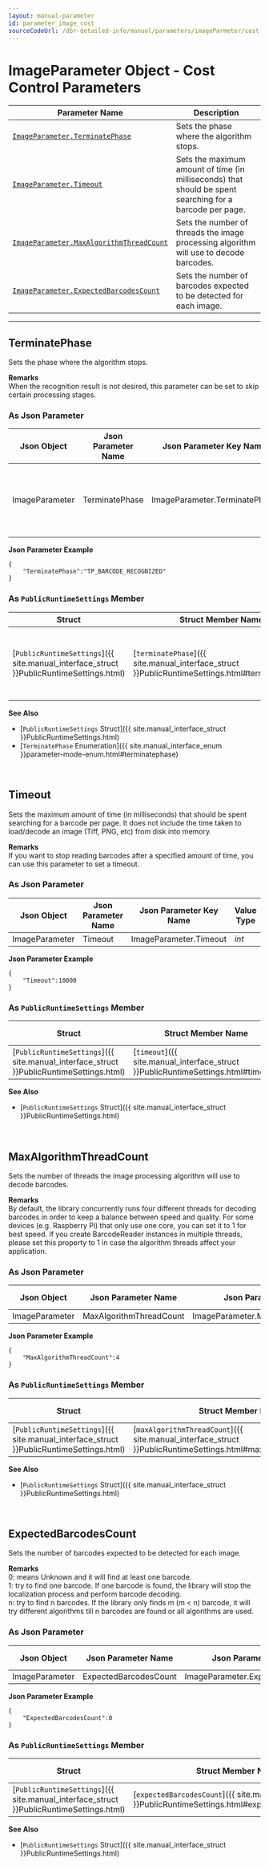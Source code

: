```yaml
---
layout: manual-parameter
id: parameter_image_cost
sourceCodeUrl: /dbr-detailed-info/manual/parameters/imageParmeter/cost-control.md
---
```


# ImageParameter Object - Cost Control Parameters

 | Parameter Name | Description |
 | -------------- | ----------- | 
 | [`ImageParameter.TerminatePhase`](#terminatephase) | Sets the phase where the algorithm stops. |
 | [`ImageParameter.Timeout`](#timeout) | Sets the maximum amount of time (in milliseconds) that should be spent searching for a barcode per page. |
 | [`ImageParameter.MaxAlgorithmThreadCount`](#maxalgorithmthreadcount) | Sets the number of threads the image processing algorithm will use to decode barcodes. |
 | [`ImageParameter.ExpectedBarcodesCount`](#expectedbarcodescount) | Sets the number of barcodes expected to be detected for each image. |
 
---

## TerminatePhase
Sets the phase where the algorithm stops.   

**Remarks**   
When the recognition result is not desired, this parameter can be set to skip certain processing stages.    

### As Json Parameter

| Json Object |	Json Parameter Name |	Json Parameter Key Name | Value Type | Value Range | Default Value |
| ----------- | ------------------- | ----------------------- | ---------- | ----------- | ------------- |
| ImageParameter | TerminatePhase | ImageParameter.TerminatePhase | *string* |Any one of the [`TerminatePhase` Enumeration]({{ site.manual_interface_enum }}parameter-mode-enum.html#terminatephase) items | `"TP_BARCODE_RECOGNIZED"` |

**Json Parameter Example**   
```
{
    "TerminatePhase":"TP_BARCODE_RECOGNIZED"
}
```

### As `PublicRuntimeSettings` Member

| Struct |	Struct Member Name |	Value Type | Value Range |  Default Value |
| ------ | ------------------ | ---------- | ----------- | -------------- |
| [`PublicRuntimeSettings`]({{ site.manual_interface_struct }}PublicRuntimeSettings.html) | [`terminatePhase`]({{ site.manual_interface_struct }}PublicRuntimeSettings.html#terminatephase) | [`TerminatePhase`]({{ site.manual_interface_enum }}parameter-mode-enum.html#terminatephase) | Any one of the [`TerminatePhase` Enumeration]({{ site.manual_interface_enum }}parameter-mode-enum.html#terminatephase) items | `TP_BARCODE_RECOGNIZED` |

**See Also**   
- [`PublicRuntimeSettings` Struct]({{ site.manual_interface_struct }}PublicRuntimeSettings.html)
- [`TerminatePhase` Enumeration]({{ site.manual_interface_enum }}parameter-mode-enum.html#terminatephase)




&nbsp;




## Timeout
Sets the maximum amount of time (in milliseconds) that should be spent searching for a barcode per page. It does not include the time taken to load/decode an image (Tiff, PNG, etc) from disk into memory.   

**Remarks**   
If you want to stop reading barcodes after a specified amount of time, you can use this parameter to set a timeout.

### As Json Parameter

| Json Object |	Json Parameter Name |	Json Parameter Key Name | Value Type | Value Range | Default Value |
| ----------- | ------------------- | ----------------------- | ---------- | ----------- | ------------- |
| ImageParameter | Timeout | ImageParameter.Timeout | *int* | [0,0x7fffffff] | 10000 |

**Json Parameter Example**   
```
{
    "Timeout":10000
}
```

### As `PublicRuntimeSettings` Member

| Struct |	Struct Member Name |	Value Type | Value Range |  Default Value |
| ------ | ------------------ | ---------- | ----------- | -------------- |
| [`PublicRuntimeSettings`]({{ site.manual_interface_struct }}PublicRuntimeSettings.html) | [`timeout`]({{ site.manual_interface_struct }}PublicRuntimeSettings.html#timeout) | `int` | [0,0x7fffffff] | 10000 |

**See Also**   
- [`PublicRuntimeSettings` Struct]({{ site.manual_interface_struct }}PublicRuntimeSettings.html)




&nbsp;





## MaxAlgorithmThreadCount
Sets the number of threads the image processing algorithm will use to decode barcodes.   

**Remarks**   
By default, the library concurrently runs four different threads for decoding barcodes in order to keep a balance between speed and quality. For some devices (e.g. Raspberry Pi) that only use one core, you can set it to 1 for best speed. If you create BarcodeReader instances in multiple threads, please set this property to 1 in case the algorithm threads affect your application.


### As Json Parameter

| Json Object |	Json Parameter Name |	Json Parameter Key Name | Value Type | Value Range | Default Value |
| ----------- | ------------------- | ----------------------- | ---------- | ----------- | ------------- |
| ImageParameter | MaxAlgorithmThreadCount | ImageParameter.MaxAlgorithmThreadCount | *int* | [1,4] | 4 |

**Json Parameter Example**   
```
{
    "MaxAlgorithmThreadCount":4
}
```

### As `PublicRuntimeSettings` Member

| Struct |	Struct Member Name |	Value Type | Value Range |  Default Value |
| ------ | ------------------ | ---------- | ----------- | -------------- |
| [`PublicRuntimeSettings`]({{ site.manual_interface_struct }}PublicRuntimeSettings.html) | [`maxAlgorithmThreadCount`]({{ site.manual_interface_struct }}PublicRuntimeSettings.html#maxalgorithmthreadcount) | `int` | [1,4] | 4 |

**See Also**   
- [`PublicRuntimeSettings` Struct]({{ site.manual_interface_struct }}PublicRuntimeSettings.html)




&nbsp;




## ExpectedBarcodesCount
Sets the number of barcodes expected to be detected for each image.

**Remarks**   
0: means Unknown and it will find at least one barcode.   
1: try to find one barcode. If one barcode is found, the library will stop the localization process and perform barcode decoding.   
n: try to find n barcodes. If the library only finds m (m < n) barcode, it will try different algorithms till n barcodes are found or all algorithms are used.   


### As Json Parameter

| Json Object |	Json Parameter Name |	Json Parameter Key Name | Value Type | Value Range | Default Value |
| ----------- | ------------------- | ----------------------- | ---------- | ----------- | ------------- |
| ImageParameter | ExpectedBarcodesCount | ImageParameter.ExpectedBarcodesCount | *int* | [0,0x7fffffff] | 0 |

**Json Parameter Example**   
```
{
    "ExpectedBarcodesCount":0
}

```

### As `PublicRuntimeSettings` Member

| Struct |	Struct Member Name |	Value Type | Value Range |  Default Value |
| ------ | ------------------ | ---------- | ----------- | -------------- |
| [`PublicRuntimeSettings`]({{ site.manual_interface_struct }}PublicRuntimeSettings.html) | [`expectedBarcodesCount`]({{ site.manual_interface_struct }}PublicRuntimeSettings.html#expectedbarcodescount) | `int` | [0,0x7fffffff] | 0 |

**See Also**   
- [`PublicRuntimeSettings` Struct]({{ site.manual_interface_struct }}PublicRuntimeSettings.html)

